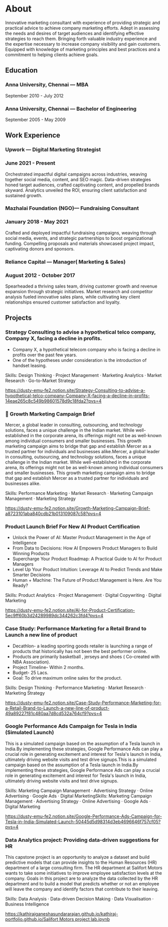 # About
Innovative marketing consultant with experience of providing strategic and practical advice to achieve company marketing efforts. Adept in assessing the needs and desires of target audiences and identifying effective strategies to reach them. Bringing forth valuable industry experience and the expertise necessary to increase company visibility and gain customers. Equipped with knowledge of marketing principles and best practices and a commitment to helping clients achieve goals.


## Education
### Anna University, Chennai — MBA
September 2010 - July 2012

### Anna University, Chennai — Bachelor of Engineering
September 2005 - May 2009


## Work Experience
### Upwork — Digital Marketing Strategist
### June 2021 - Present
Orchestrated impactful digital campaigns across industries, weaving together social media, content, and SEO magic. Data-driven strategies honed target audiences, crafted captivating content, and propelled brands skyward. Analytics unveiled the ROI, ensuring client satisfaction and sustained growth.

### Mazhalai Foundation (NGO)— Fundraising Consultant
### January 2018 - May 2021
Crafted and deployed impactful fundraising campaigns, weaving through social media, events, and strategic partnerships to boost organizational funding. Compelling proposals and materials showcased project impact, captivating donors and sponsors. 

### Reliance Capital — Manager( Marketing & Sales)
### August 2012 - October 2017
Spearheaded a thriving sales team, driving customer growth and revenue expansion through strategic initiatives. Market research and competitor analysis fueled innovative sales plans, while cultivating key client relationships ensured customer satisfaction and loyalty. 



## Projects
### Strategy Consulting to advise a hypothetical telco company, Company X, facing a decline in profits.
- Company X, a hypothetical telecom company who is facing a decline in profits over the past few years.
- One of the hypotheses under consideration is the introduction of handset leasing.

Skills: Design Thinking · Project Management · Marketing Analytics · Market Research · Go-to-Market Strategy

https://dusty-emu-fe2.notion.site/Strategy-Consulting-to-advise-a-hypothetical-telco-company-Company-X-facing-a-decline-in-profits-14eae265c8c549b98601578d9c18fda2?pvs=4

### 🚀 Growth Marketing Campaign Brief
   Mercer, a global leader in consulting, outsourcing, and technology solutions, faces a unique challenge in the Indian market. While well-established in the corporate arena, its offerings might not be as well-known among individual consumers and smaller businesses. This growth marketing campaign aims to bridge that gap and establish Mercer as a trusted partner for individuals and businesses alike.Mercer, a global leader in consulting, outsourcing, and technology solutions, faces a unique challenge in the Indian market. While well-established in the corporate arena, its offerings might not be as well-known among individual consumers and smaller businesses. This growth marketing campaign aims to bridge that gap and establish Mercer as a trusted partner for individuals and businesses alike.

Skills: Performance Marketing · Market Research · Marketing Campaign Management · Marketing Strategy

https://dusty-emu-fe2.notion.site/Growth-Marketing-Campaign-Brief-a8723101aba840cdb21b013109087c58?pvs=4

### Product Launch Brief For New AI Product Certification
- Unlock the Power of AI: Master Product Management in the Age of Intelligence
- From Data to Decisions: How AI Empowers Product Managers to Build Winning Products
- Supercharge Your Product Roadmap: A Practical Guide to AI for Product Managers
- Level Up Your Product Intuition: Leverage AI to Predict Trends and Make Smarter Decisions
- Human + Machine: The Future of Product Management is Here. Are You Ready?

Skills: Product Analytics · Project Management · Digital Copywriting · Digital Marketing

https://dusty-emu-fe2.notion.site/AI-for-Product-Certification-5ec9ff60b3d24289989dc344262c3fd4?pvs=4

### Case Study: Performance Marketing for a Retail Brand to Launch a new line of product
- Decathlon- a leading sporting goods retailer is launching a range of products that historically has not   been the best performer online.
- Products are primarily basketball , jerseys and shoes ( Co-created with NBA Association).
- Project Timeline- Within 2 months.
- Budget- 25 Lacs.
- Goal: To drive maximum online sales for the product.

Skills: Design Thinking · Performance Marketing · Market Research · Marketing Strategy

https://dusty-emu-fe2.notion.site/Case-Study-Performance-Marketing-for-a-Retail-Brand-to-Launch-a-new-line-of-product-49a89227f81c480aa7d8cd532a764cf9?pvs=4

### Google Performance Ads Campaign for Tesla in India (Simulated Launch)

   This is a simulated campaign based on the assumption of a Tesla launch in India.By implementing these strategies, Google Performance Ads can play a crucial role in generating excitement and interest for Tesla's launch in India, ultimately driving website visits and test drive signups.This is a simulated campaign based on the assumption of a Tesla launch in India.By implementing these strategies, Google Performance Ads can play a crucial role in generating excitement and interest for Tesla's launch in India, ultimately driving website visits and test drive signups.

Skills: Marketing Campaign Management · Advertising Strategy · Online Advertising · Google Ads · Digital MarketingSkills: Marketing Campaign Management · Advertising Strategy · Online Advertising · Google Ads · Digital Marketing

https://dusty-emu-fe2.notion.site/Google-Performance-Ads-Campaign-for-Tesla-in-India-Simulated-Launch-50445d5d98314d3eb4696646f757cf05?pvs=4

### Data Analytics project: Providing data-driven suggestions for HR

   This capstone project is an opportunity to analyze a dataset and build predictive models that can provide insights to the Human Resources (HR) department of a large consulting firm.
The HR department at Salifort Motors wants to take some initiatives to improve employee satisfaction levels at the company. Goals in this project are to analyze the data collected by the HR department and to build a model that predicts whether or not an employee will leave the company and  identify factors that contribute to their leaving.

Skills: Data Analysis · Data-driven Decision Making · Data Visualisation · Business Intelligence

[https://kathirajganeshasundararajan.github.io/kathiraj-portfolio.github.io/Salifort Motors project lab.ipynb](url)


  
